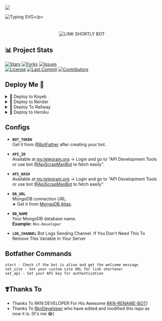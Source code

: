 <img src="https://user-images.githubusercontent.com/73097560/115834477-dbab4500-a447-11eb-908a-139a6edaec5c.gif">

![Typing SVG](https://readme-typing-svg.herokuapp.com/?lines=𝗪𝗘𝗟𝗖𝗢𝗠+𝗧𝗢+LINK+SHORTLY+𝐁𝐎𝐓Z!;𝗖𝗥𝗘𝗔𝗧𝗘𝗗+𝗕𝗬+𝚁𝙺𝙽+𝙳𝙴𝚅𝙴𝙻𝙾𝙿𝙴𝚁!;𝗔+𝗦𝗜𝗠𝗣𝗟𝗘+𝗧𝗚+LINK+SHORTLY+𝗕𝗢𝗧!)</p>
# 

<p align="center">
  <img src="https://files.catbox.moe/4to5eu.jpg" alt="LINK SHORTLY BOT">
</p>

<p align="center">
  
</p>

## 📊 Project Stats

[![Stars](https://img.shields.io/github/stars/RknDeveloper/Link-Shortly-Bot?style=for-the-badge&logo=github&color=yellow)](https://github.com/RknDeveloper/Link-Shortly-Bot/stargazers)
[![Forks](https://img.shields.io/github/forks/RknDeveloper/Link-Shortly-Bot?style=for-the-badge&logo=github&color=brightgreen)](https://github.com/RknDeveloper/Link-Shortly-Bot/network/members)
[![Issues](https://img.shields.io/github/issues/RknDeveloper/Link-Shortly-Bot?style=for-the-badge&logo=github&color=red)](https://github.com/RknDeveloper/Link-Shortly-Bot/issues)  
[![License](https://img.shields.io/github/license/RknDeveloper/Link-Shortly-Bot?style=for-the-badge&logo=open-source-initiative&color=blue)](https://github.com/RknDeveloper/Link-Shortly-Bot/blob/main/LICENSE)
[![Last Commit](https://img.shields.io/github/last-commit/RknDeveloper/Link-Shortly-Bot?style=for-the-badge&logo=git&color=orange)](https://github.com/RknDeveloper/Link-Shortly-Bot/commits/main)
[![Contributors](https://img.shields.io/github/contributors/RknDeveloper/Link-Shortly-Bot?style=for-the-badge&logo=github&color=purple)](https://github.com/RknDeveloper/Link-Shortly-Bot/graphs/contributors)


## Deploy Me 🥀

<details><summary>📌 Deploy to Koyeb </summary>
  
[![Deploy to Koyeb](https://www.koyeb.com/static/images/deploy/button.svg)](https://app.koyeb.com/deploy?type=git&repository=github.com/RknDeveloper/Link-shortly-Bot&env[BOT_TOKEN]&env[API_ID]&env[API_HASH]&env[WEBHOOK]=True&env[ADMIN]&env[DB_URL]&env[DB_NAME]=Rkn-Developer&env[LOG_CHANNEL]=You%20Dont%20Need%20LogChannel%20To%20Remove%20This%20Variable&run_command=python%20bot.py&branch=main&name=link-shortly-bot) 
</details>

<details><summary>📌 Deploy to Render </summary>
  
[![Deploy to Render](https://render.com/images/deploy-to-render-button.svg)](https://render.com/deploy?repo=https://github.com/RknDeveloper/Link-shortly-Bot)

</details>

<details><summary>📌 Deploy To Railway </summary>
<a href="https://graph.org/file/fabd75cd5043d2cfdc13d.jpg"><img src="https://railway.app/button.svg" alt="Deploy"></a>
</details>

<details><summary>📌 Deploy to Heroku </summary>

<a href="https://heroku.com/deploy?template=https://github.com/RknDeveloper/Link-shortly-Bot"><img src="https://img.shields.io/badge/Deploy%20To%20Heroku-black?style=for-the-badge&logo=heroku" width="220" height="38.45"></p></a>
</details>

## Configs 

- **`BOT_TOKEN`**  
  Get it from [@BotFather](https://t.me/BotFather) after creating your bot.

- **`API_ID`**  
  Available at [my.telegram.org](https://my.telegram.org) → Login and go to "API Development Tools or use bot [@ApiScrapManBot](https://t.me/ApiScrapManBot) to fetch easily".

- **`API_HASH`**  
  Available at [my.telegram.org](https://my.telegram.org) → Login and go to "API Development Tools or use bot [@ApiScrapManBot](https://t.me/ApiScrapManBot) to fetch easily".

- **`DB_URL`**  
  MongoDB connection URL.  
  ➤ Get it from [MongoDB Atlas](https://cloud.mongodb.com).

- **`DB_NAME`**  
  Your MongoDB database name.  
  **Example:** `Rkn-Developer`
  
- **`LOG_CHANNEL`**
  Bot Logs Sending Channel. If You Don't Need This To Remove This Variable In Your Server


## Botfather Commands
```
start - Check if the bot is alive and get the welcome message
set_site - Set your custom site URL for link shortener
set_api - Set your API key for authentication
```

## ❣️Thanks To

- Thanks To RKN DEVELOPER For His Awesome [RKN-RENAME-BOT](https://github.com/RknDeveloper/Rkn-Powerful-Rename-Bot))
- Thanks To [RknDeveloper](https://github.com/RknDeveloper) who have edited and modified this repo as now it is. (It's me 😂)
